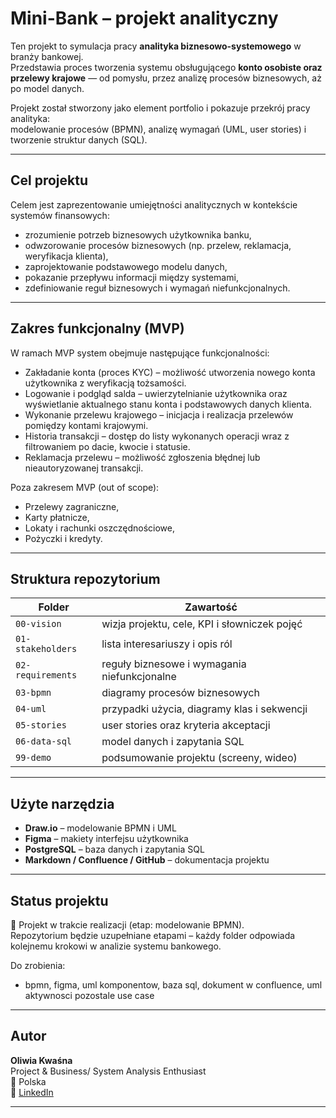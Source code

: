 # Mini-Bank – projekt analityczny

Ten projekt to symulacja pracy **analityka biznesowo-systemowego** w branży bankowej.  
Przedstawia proces tworzenia systemu obsługującego **konto osobiste oraz przelewy krajowe** — od pomysłu, przez analizę procesów biznesowych, aż po model danych.

Projekt został stworzony jako element portfolio i pokazuje przekrój pracy analityka:  
modelowanie procesów (BPMN), analizę wymagań (UML, user stories) i tworzenie struktur danych (SQL).

---

## Cel projektu

Celem jest zaprezentowanie umiejętności analitycznych w kontekście systemów finansowych:
- zrozumienie potrzeb biznesowych użytkownika banku,  
- odwzorowanie procesów biznesowych (np. przelew, reklamacja, weryfikacja klienta),  
- zaprojektowanie podstawowego modelu danych,  
- pokazanie przepływu informacji między systemami,  
- zdefiniowanie reguł biznesowych i wymagań niefunkcjonalnych.

---

## Zakres funkcjonalny (MVP)
W ramach MVP system obejmuje następujące funkcjonalności:
- Zakładanie konta (proces KYC) – możliwość utworzenia nowego konta użytkownika z weryfikacją tożsamości.
- Logowanie i podgląd salda – uwierzytelnianie użytkownika oraz wyświetlanie aktualnego stanu konta i podstawowych danych klienta.
- Wykonanie przelewu krajowego – inicjacja i realizacja przelewów pomiędzy kontami krajowymi.
- Historia transakcji – dostęp do listy wykonanych operacji wraz z filtrowaniem po dacie, kwocie i statusie.
- Reklamacja przelewu – możliwość zgłoszenia błędnej lub nieautoryzowanej transakcji.

Poza zakresem MVP (out of scope):
- Przelewy zagraniczne,
- Karty płatnicze,
- Lokaty i rachunki oszczędnościowe,
- Pożyczki i kredyty.

---

## Struktura repozytorium

| Folder | Zawartość |
|---------|------------|
| `00-vision` | wizja projektu, cele, KPI i słowniczek pojęć |
| `01-stakeholders` | lista interesariuszy i opis ról |
| `02-requirements` | reguły biznesowe i wymagania niefunkcjonalne |
| `03-bpmn` | diagramy procesów biznesowych |
| `04-uml` | przypadki użycia, diagramy klas i sekwencji |
| `05-stories` | user stories oraz kryteria akceptacji |
| `06-data-sql` | model danych i zapytania SQL |
| `99-demo` | podsumowanie projektu (screeny, wideo) |

---

##  Użyte narzędzia

- **Draw.io** – modelowanie BPMN i UML  
- **Figma** – makiety interfejsu użytkownika  
- **PostgreSQL** – baza danych i zapytania SQL  
- **Markdown / Confluence / GitHub** – dokumentacja projektu  

---

##  Status projektu

📅 Projekt w trakcie realizacji (etap: modelowanie BPMN).  
Repozytorium będzie uzupełniane etapami – każdy folder odpowiada kolejnemu krokowi w analizie systemu bankowego.

Do zrobienia:
- bpmn, figma, uml komponentow, baza sql, dokument w confluence, uml aktywnosci pozostale use case
---

##  Autor

**Oliwia Kwaśna**  
Project & Business/ System  Analysis Enthusiast  
📍 Polska  
🔗 [LinkedIn](https://www.linkedin.com/in/oliwiakwa%C5%9Bna/)  

---

